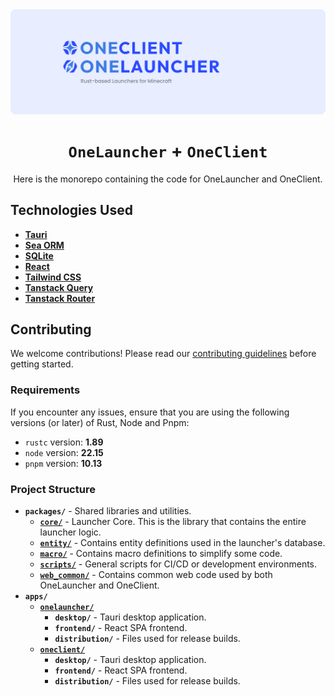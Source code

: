 <div align="center">

<img src=".github/media/RepoBanner.png" alt="Repository Banner" />

# ` OneLauncher ` + ` OneClient `
Here is the monorepo containing the code for OneLauncher and OneClient.

</div>

## Technologies Used
- [**Tauri**](https://tauri.app/)
- [**Sea ORM**](https://www.sea-ql.org/SeaORM/)
- [**SQLite**](https://www.sqlite.org/)
- [**React**](https://react.dev/)
- [**Tailwind CSS**](https://tailwindcss.com/)
- [**Tanstack Query**](https://tanstack.com/query/latest)
- [**Tanstack Router**](https://tanstack.com/router/latest)

## Contributing
We welcome contributions! Please read our [contributing guidelines](CONTRIBUTING.md) before getting started.

### Requirements

If you encounter any issues, ensure that you are using the following versions (or later) of Rust, Node and Pnpm:

- `rustc` version: **1.89**
- `node` version: **22.15**
- `pnpm` version: **10.13**

### Project Structure
- **`packages/`** - Shared libraries and utilities.
  - [**`core/`**](./packages/core/) - Launcher Core. This is the library that contains the entire launcher logic.
  - [**`entity/`**](./packages/entity/) - Contains entity definitions used in the launcher's database.
  - [**`macro/`**](./packages/macro/) - Contains macro definitions to simplify some code.
  - [**`scripts/`**](./packages/scripts/) - General scripts for CI/CD or development environments.
  - [**`web_common/`**](./packages/web_common/) - Contains common web code used by both OneLauncher and OneClient.
- **`apps/`**
  - [**`onelauncher/`**](./apps/onelauncher/)
    - **`desktop/`** - Tauri desktop application.
	- **`frontend/`** - React SPA frontend.
	- **`distribution/`** - Files used for release builds.
  - [**`oneclient/`**](./apps/oneclient/)
    - **`desktop/`** - Tauri desktop application.
	- **`frontend/`** - React SPA frontend.
	- **`distribution/`** - Files used for release builds.
